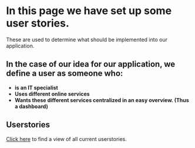 # In this page we have set up some user stories.

These are used to determine what should be implemented into our application.

## In the case of our idea for our application, we define a user as someone who:
- **is an IT specialist**
- **Uses different online services**
- **Wants these different services centralized in an easy overview. (Thus a dashboard)**

## Userstories
[Click here](https://github.com/orgs/IPS3-DB04-Teun-Mos-Lukas-Jansen/projects/2/views/2) to find a view of all current userstories.
